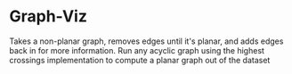 # Graph-Viz
Takes a non-planar graph, removes edges until it's planar, and adds edges back in for more information. 
Run any acyclic graph using the highest crossings implementation to compute a planar graph out of the dataset
